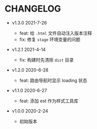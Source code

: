 # CHANGELOG

* v1.3.0 2021-7-26
  * feat: 给 `.html` 文件自动注入版本注释
  * fix: 修复 `stage` 环境变量的问题

* v1.2.1 2021-4-14
  * fix: 构建时先清除 `dist` 目录

* v1.2.0 2020-6-28
  * feat: 路由导航时显示 loading 状态

* v1.1.0 2020-6-27
  * feat: 添加 est 作为样式工具库

* v1.0.0 2020-2-24
  * 初始版本
